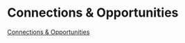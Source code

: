 # Connections & Opportunities

[Connections & Opportunities](Connections%20&%20Opportunities%20139faa2a7b8a8014893ed8a979982a7c/Connections%20&%20Opportunities%20139faa2a7b8a80728a47d38137db2d90.csv)